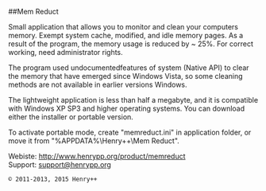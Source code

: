 ##Mem Reduct

Small application that allows you to monitor and clean your computers memory. Exempt system cache, modified, and idle memory pages. As a result of the program, the memory usage is reduced by ~ 25%. For correct working, need administrator rights.

The program used undocumentedfeatures of system (Native API) to clear the memory that have emerged since Windows Vista, so some cleaning methods are not available in earlier versions Windows.

The lightweight application is less than half a megabyte, and it is compatible with Windows XP SP3 and higher operating systems. You can download either the installer or portable version.

To activate portable mode, create "memreduct.ini" in application folder, or move it from "%APPDATA%\Henry++\Mem Reduct".

Webiste: http://www.henrypp.org/product/memreduct<br />
Support: support@henrypp.org
```
© 2011-2013, 2015 Henry++
